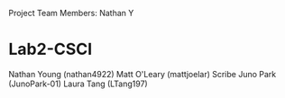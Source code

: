 Project Team Members: Nathan Y

# Lab2-CSCI
Nathan Young (nathan4922)
Matt O'Leary (mattjoelar) Scribe
Juno Park (JunoPark-01)
Laura Tang (LTang197)
